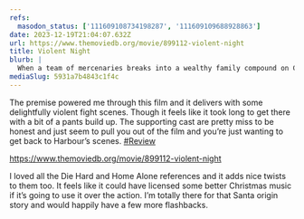 ```yaml
---
refs:
  masodon_status: ['111609108734198287', '111609109688928863']
date: 2023-12-19T21:04:07.632Z
url: https://www.themoviedb.org/movie/899112-violent-night
title: Violent Night
blurb: |
  When a team of mercenaries breaks into a wealthy family compound on Christmas Eve, taking everyone inside hostage, the team isn’t prepared for a surprise combatant: Santa Claus is on the grounds, and he’s about to show why this Nick is no saint.
mediaSlug: 5931a7b4843c1f4c
---
```


<!-- remove URL thats the same as {{ url }} -->
<!-- take out #Review hashtag -->
<!-- prune empty paragraphs -->

<p>The premise powered me through this film and it delivers with some delightfully violent fight scenes. Though it feels like it took long to get there with a bit of a pants build up. The supporting cast are pretty miss to be honest and just seem to pull you out of the film and you’re just wanting to get back to Harbour’s scenes. <a href="https://hyem.tech/tags/Review" class="mention hashtag" rel="tag">#<span>Review</span></a></p>

<p><a href="https://www.themoviedb.org/movie/899112-violent-night" target="_blank" rel="nofollow noopener noreferrer" translate="no"><span class="invisible">https://www.</span><span class="ellipsis">themoviedb.org/movie/899112-vi</span><span class="invisible">olent-night</span></a></p>

<!-- --- some sort of separator ? -->

<p>I loved all the Die Hard and Home Alone references and it adds nice twists to them too. It feels like it could have licensed some better Christmas music if it’s going to use it over the action. I’m totally there for that Santa origin story and would happily have a few more flashbacks.</p>
